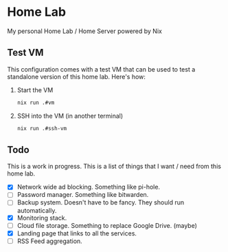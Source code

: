 # Home Lab

My personal Home Lab / Home Server powered by Nix

## Test VM

This configuration comes with a test VM that can be used to test a standalone
version of this home lab. Here's how:

1. Start the VM

    ```sh
    nix run .#vm
    ```

1. SSH into the VM (in another terminal)

    ```sh
    nix run .#ssh-vm
    ```

## Todo

This is a work in progress. This is a list of things that I want / need from
this home lab.

- [x] Network wide ad blocking. Something like pi-hole.
- [ ] Password manager. Something like bitwarden.
- [ ] Backup system. Doesn't have to be fancy. They should run automatically.
- [x] Monitoring stack.
- [ ] Cloud file storage. Something to replace Google Drive. (maybe)
- [x] Landing page that links to all the services.
- [ ] RSS Feed aggregation.
